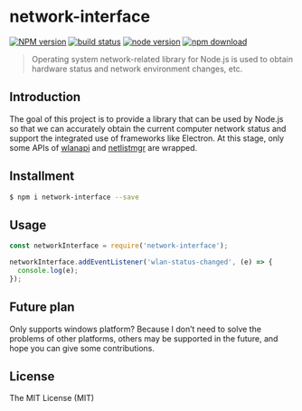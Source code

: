 # network-interface

[![NPM version][npm-image]][npm-url]
[![build status][build-image]][build-url]
[![node version][node-image]][node-url]
[![npm download][download-image]][download-url]

[npm-image]: https://img.shields.io/npm/v/network-interface.svg?style=flat-square
[npm-url]: https://npmjs.org/package/network-interface
[build-image]: https://img.shields.io/appveyor/build/xudafeng/network-interface.svg?style=flat-square&logo=appveyor
[build-url]: https://ci.appveyor.com/project/xudafeng/network-interface
[node-image]: https://img.shields.io/badge/node.js-%3E=_8-green.svg?style=flat-square
[node-url]: http://nodejs.org/download/
[download-image]: https://img.shields.io/npm/dm/network-interface.svg?style=flat-square
[download-url]: https://npmjs.org/package/network-interface

> Operating system network-related library for Node.js is used to obtain hardware status and network environment changes, etc.

## Introduction

The goal of this project is to provide a library that can be used by Node.js so that we can accurately obtain the current computer network status and support the integrated use of frameworks like Electron. At this stage, only some APIs of [wlanapi](https://docs.microsoft.com/en-us/windows/win32/api/wlanapi/nf-wlanapi-wlanregisternotification) and [netlistmgr](https://docs.microsoft.com/en-us/windows/win32/api/netlistmgr/nn-netlistmgr-inetworkconnectionevents) are wrapped.

## Installment

```bash
$ npm i network-interface --save
```

## Usage

```javascript
const networkInterface = require('network-interface');

networkInterface.addEventListener('wlan-status-changed', (e) => {
  console.log(e);
});
```

## Future plan

Only supports windows platform? Because I don’t need to solve the problems of other platforms, others may be supported in the future, and hope you can give some contributions.

## License

The MIT License (MIT)
